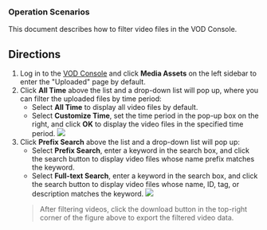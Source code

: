 ### Operation Scenarios
This document describes how to filter video files in the VOD Console.

## Directions
1. Log in to the [VOD Console](https://console.cloud.tencent.com/vod/overview) and click **Media Assets** on the left sidebar to enter the "Uploaded" page by default.
2. Click **All Time** above the list and a drop-down list will pop up, where you can filter the uploaded files by time period:
	- Select **All Time** to display all video files by default.
	- Select **Customize Time**, set the time period in the pop-up box on the right, and click **OK** to display the video files in the specified time period.
	 ![](https://main.qcloudimg.com/raw/6ea92153e6546e187cf445853135de57.png)
3. Click **Prefix Search** above the list and a drop-down list will pop up:	
	- Select **Prefix Search**, enter a keyword in the search box, and click the search button to display video files whose name prefix matches the keyword.
	- Select **Full-text Search**, enter a keyword in the search box, and click the search button to display video files whose name, ID, tag, or description matches the keyword.
	![](https://main.qcloudimg.com/raw/e300e242921d2949ef3e32ae607770d0.png)
	> After filtering videos, click the download button in the top-right corner of the figure above to export the filtered video data.
